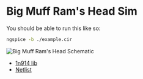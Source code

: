 Big Muff Ram's Head Sim
=======================

You should be able to run this like so:

```bash
ngspice -b ./example.cir
```

![Big Muff Ram's Head Schematic](./BigMuff-RamsHead.png)



- [1n914 lib](./1N914)
- [Netlist](BigMuff-Rams-Head.cir)

